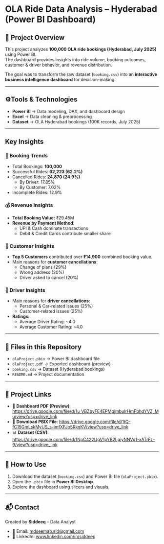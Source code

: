 # OLA Ride Data Analysis – Hyderabad (Power BI Dashboard)  

## 📌 Project Overview  
This project analyzes **100,000 OLA ride bookings (Hyderabad, July 2025)** using Power BI.  
The dashboard provides insights into ride volume, booking outcomes, customer & driver behavior, and revenue distribution.  

The goal was to transform the raw dataset (`booking.csv`) into an **interactive business intelligence dashboard** for decision-making.  

---

## ⚙️Tools & Technologies  
- **Power BI** → Data modeling, DAX, and dashboard design  
- **Excel** → Data cleaning & preprocessing  
- **Dataset** → OLA Hyderabad bookings (100K records, July 2025)  

---

##  Key Insights  

### 📌 Booking Trends  
- Total Bookings: **100,000**  
- Successful Rides: **62,223 (62.2%)**  
- Cancelled Rides: **24,870 (24.9%)**  
  - By Driver: 17.85%  
  - By Customer: 7.02%  
- Incomplete Rides: 12.9%  

### 💰 Revenue Insights  
- **Total Booking Value:** ₹29.45M  
- **Revenue by Payment Method:**  
  - UPI & Cash dominate transactions  
  - Debit & Credit Cards contribute smaller share  

### 👥 Customer Insights  
- **Top 5 Customers** contributed over **₹14,900** combined booking value.  
- Main reasons for **customer cancellations**:  
  - Change of plans (29%)  
  - Wrong address (20%)  
  - Driver asked to cancel (20%)  

### 🚖 Driver Insights  
- Main reasons for **driver cancellations**:  
  - Personal & Car-related issues (25%)  
  - Customer-related issues (25%)  
- **Ratings:**  
  - Average Driver Rating: ~4.0  
  - Average Customer Rating: ~4.0  

---

## 📂 Files in this Repository  
- `olaProject.pbix` → Power BI dashboard file  
- `olaProject.pdf` → Exported dashboard (preview)  
- `booking.csv` → Dataset (Hyderabad bookings)  
- `README.md` → Project documentation  

---

## 🔗 Project Links  
- 📸 **Dashboard PDF (Preview)**: https://drive.google.com/file/d/1u_VBZbyFE4EPMgjmbuIrHmFbhdYVZ_Mu/view?usp=drive_link
- 💾 **Download PBIX File**: https://drive.google.com/file/d/1tQ-fC15GmLskMyUS_s-imfXFJo5RkgKV/view?usp=drive_link 
- 📊 **Dataset (CSV)**: https://drive.google.com/file/d/1NpC422UgV1pYB2LgjyNNVg1-xATrFz-9/view?usp=drive_link 

---

## 🚀 How to Use  
1. Download the dataset (`booking.csv`) and Power BI file (`olaProject.pbix`).  
2. Open the `.pbix` file in **Power BI Desktop**.  
3. Explore the dashboard using slicers and visuals.  

---

## 📬 Contact  
Created by **Siddeeq** – Data Analyst  
- 📧 Email: mdseemab.sid@gmail.com 
- 🔗 LinkedIn: www.linkedin.com/in/siddeeq 

